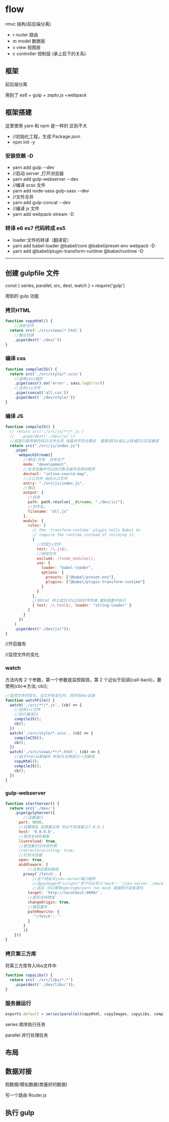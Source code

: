 # flow

rmvc 结构(前后端分离)

- r router 路由
- m model 数据层
- v view 视图层
- c controller 控制层 (承上启下的关系)

## 框架

前后端分离

用到了 es6 + gulp + zepto.js +webpack

## 框架搭建

这里使用 yarn 和 npm 是一样的 区别不大

- //初始化工程，生成 Package.json
- npm init -y

### 安装依赖 -D

- yarn add gulp --dev
- //启动 server ,打开浏览器
- yarn add gulp-webserver --dev
- //编译 scss 文件
- yarn add node-sass gulp-sass --dev
- //文件合并
- yarn add gulp-concat --dev
- //编译 js 文件
- yarn add webpack-stream -D

### 转译 e6 es7 代码转成 es5

- loader:文件的转译（翻译官）
- yarn add babel-loader @babel/core @babel/preset-env webpack -D
- yarn add @babel/plugin-transform-runtime @babel/runtime -D

---

## 创建 gulpfile 文件

const { series, parallel, src, dest, watch } = require('gulp')

用到的 gulp 功能

### 拷贝HTML

```js
function copyHtml() {
    //目标文件
  return src('./src/views/*.html')
    //输出目录
    .pipe(dest('./dev/'))
}
```

### 编译 css

```js
function compileCSS() {
  return src('./src/style/*.scss')
    //适用sass插件
    .pipe(sass().on('error', sass.logError))
    //合并css文件
    .pipe(concat('all.css'))
    .pipe(dest('./dev/style/'))
}
```

### 编译 JS

```js
function compileJS() {
  // return src('./src/js/**/*.js')
  //   .pipe(dest('./dev/js/'))
  //前面只是简单的将JS文件合并 但是并不符合要求  需要将ES6或以上转成ES5实现兼容
  return src("./src/js/index.js")
    .pipe(
      webpackStream({
        //模式:开发  还有生产
        mode: "development",
        //在浏览器中可以执行断点操作去调试程序
        devtool: "inline-source-map",
        //入口文件 指向入口文件
        entry: "./src/js/index.js",
        //输出
        output: {
          //目录
          path: path.resolve(__dirname, "./dev/js/"),
          //文件名,
          filename: "all.js"
        },
        module: {
          rules: [
            // the 'transform-runtime' plugin tells Babel to
            // require the runtime instead of inlining it.
            {
              //匹配js文件
              test: /\.js$/,
              //排除文件
              exclude: /(node_modules)/,
              use: {
                loader: "babel-loader",
                options: {
                  presets: ["@babel/preset-env"],
                  plugins: ["@babel/plugin-transform-runtime"]
                }
              }
            },
            //将html 转义成JS可以识别的字符串 塞到函数中执行
            { test: /\.html$/, loader: "string-loader" }
          ]
        }
      })
    )
    .pipe(dest("./dev/js/"));
}
```

//开启服务

//监控文件的变化

### watch

方法内有 2 个参数，第一个参数是监控路径，第 2 个近似于回调(call-back)，要使用(cb)=>方法; cb();

```js
//监控文件的变化，当文件有变化时，同步到dev目录
function watchFile() {
  watch('./src/**/*.js', (cb) => {
    //监视src文件
    //执行编译JS
    compileJS();
    cb();
  })
  watch('./src/style/*.scss', (cb) => {
    compileCSS();
    cb();
  })
  watch('./src/views/**/*.html', (cb) => {
    //由于html从新编译 所有JS也再执行一次编译
    copyHtml();
    compileJS();
    cb();
  })
}
```

### gulp-webserver

```js
function startServer() {
  return src('./dev/')
    .pipe(gulpServer({
        //设置端口
      port: 9090,
      //设置域名 如果被占用 可以不写或者127.0.0.1
      host: '0.0.0.0',
      //是否支持热更新
      livereload: true,
      //是否展示文件夹列表
      //directoryListing: true,
      //打开浏览器
      open: true,
      middleware: [
          //注意这里的路径
        proxy('/fetch', {
            //这个地址与json-server端口相同
            //在package内"scripts"项下可以写入"mock": "json-server ./mock/mock.js --routes ./mock/routes.json --port 9099" 
            //此后 可以使用npm/cnpm/yarn run mock 直接执行这条语句
          target: 'http://localhost:9099/',
          //是否支持跨域
          changeOrigin: true,
          //路径重写
          pathRewrite: {
            '^/fetch': ''
          }
        }
        )]
    }))
}
```

### 拷贝第三方库

将第三方库导入libs文件中

```js
function copyLibs() {
  return src('./src/libs/*.*')
    .pipe(dest('./dev/libs/'));
}
```

### 服务器运行

```js
exports.default = series(parallel(copyHtml, copyImages, copyLibs, compileJS, compileCSS), startServer, watchFile);
```

series 顺序执行任务

parallel 并行处理任务

## 布局

## 数据对接

假数据/模拟数据(商量好的数据)

写一个路由 Router.js

## 执行 gulp
